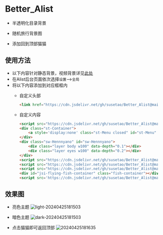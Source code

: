 # Better_Alist  

* 半透明化目录背景  

* 随机旅行背景图  

* 添加回到顶部猫猫  

## 使用方法  
   * 以下内容针对静态背景，视频背景详见[此处](https://github.com/TheSmallHanCat/Better_Alist/issues/7)
   * 在Alist后台页面依次选择```设置```-->```全局```
   * 将以下内容添加到对应框框内
     * 自定义头部  
        ```html
        <link href="https://cdn.jsdelivr.net/gh/susetao/Better_Alist@main/alist.css" rel="stylesheet" type="text/css">  
        ```  

     * 自定义内容  

        ```html
        <script src="https://cdn.jsdelivr.net/gh/susetao/Better_Alist@main/jq.js"></script>
        <div class="st-Container">
            <a style='display:none' class="st-Menu closed" id="st-Menu" href="javascript:void(0);"></a>
        </div>
        <div class="sw-Hennnyano" id="sw-Hennnyano">
            <div class="layer body w100" data-depth="0.1"></div>
            <div class="layer eyes w100" data-depth="0.2"></div>
        </div>
        <script src="https://cdn.jsdelivr.net/gh/susetao/Better_Alist@main/js/lib.js"></script>
        <script src="https://cdn.jsdelivr.net/gh/susetao/Better_Alist@main/js/parallax.min.js"></script>
        <script src="https://cdn.jsdelivr.net/gh/susetao/Better_Alist@main/js/app.bundle.js"></script>
        <div id="jsi-flying-fish-container" class="fish-container"></div>
        <script src='https://cdn.jsdelivr.net/gh/susetao/Better_Alist@main/fish.js'></script>
        ```

## 效果图  
* 亮色主题
![light-20240425181503](https://github.com/susetao/Better_Alist/assets/109069769/6c5a7317-df58-4bc8-b469-92c8e664754b)

* 暗色主题
![dark-20240425181503](https://github.com/susetao/Better_Alist/assets/109069769/24f1a8ad-76b5-4f19-8a26-c541e97b36b9)

* 点击猫猫即可返回顶部
![20240425181635](https://github.com/susetao/Better_Alist/assets/109069769/7b006d58-612c-47e4-83d9-7f6c8b6ebf41)

